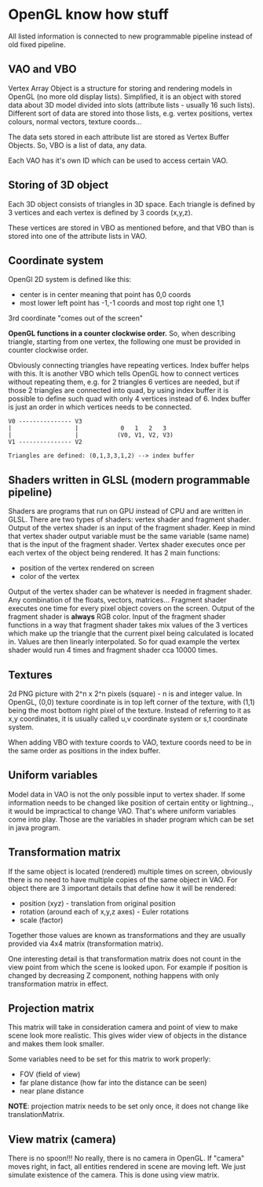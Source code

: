 # OpenGL know how stuff

All listed information is connected to new programmable pipeline instead
of old fixed pipeline.

## VAO and VBO

Vertex Array Object is a structure for storing and rendering models in
OpenGL (no more old display lists). Simplified, it is an object with
stored data about 3D model divided into slots (attribute lists - usually
16 such lists). Different sort of data are stored into those lists, e.g.
vertex positions, vertex colours, normal vectors, texture coords...

The data sets stored in each attribute list are stored as Vertex Buffer
Objects. So, VBO is a list of data, any data.

Each VAO has it's own ID which can be used to access certain VAO.

## Storing of 3D object

Each 3D object consists of triangles in 3D space. Each triangle is
defined by 3 vertices and each vertex is defined by 3 coords (x,y,z).

These vertices are stored in VBO as mentioned before, and that VBO than
is stored into one of the attribute lists in VAO.

## Coordinate system

OpenGl 2D system is defined like this:
- center is in center meaning that point has 0,0 coords
- most lower left point has -1,-1 coords and most top right one 1,1

3rd coordinate "comes out of the screen"

**OpenGL functions in a counter clockwise order.** So, when describing
triangle, starting from one vertex, the following one must be provided
in counter clockwise order.

Obviously connecting triangles have repeating vertices. Index buffer
helps with this. It is another VBO which tells OpenGL how to connect
vertices without repeating them, e.g. for 2 triangles 6 vertices are
needed, but if those 2 triangles are connected into quad, by using index
buffer it is possible to define such quad with only 4 vertices instead
of 6. Index buffer is just an order in which vertices needs to be
connected.

    V0 --------------- V3
    |                  |            0   1   2   3
    |                  |           (V0, V1, V2, V3)
    V1 --------------- V2
    
    Triangles are defined: (0,1,3,3,1,2) --> index buffer

## Shaders written in GLSL (modern programmable pipeline)

Shaders are programs that run on GPU instead of CPU and are written in
GLSL. There are two types of shaders: vertex shader and fragment shader.
Output of the vertex shader is an input of the fragment shader. Keep in
mind that vertex shader output variable must be the same variable (same
name) that is the input of the fragment shader. Vertex shader executes
once per each vertex of the object being rendered. It has 2 main
functions:
- position of the vertex rendered on screen
- color of the vertex

Output of the vertex shader can be whatever is needed in fragment
shader. Any combination of the floats, vectors, matrices...
Fragment shader executes one time for every pixel object covers on the
screen. Output of the fragment shader is **always** RGB color. Input of
the fragment shader functions in a way that fragment shader takes mix
values of the 3 vertices which make up the triangle that the current
pixel being calculated is located in. Values are then linearly
interpolated. So for quad example the vertex shader would run 4 times
and fragment shader cca 10000 times.

## Textures

2d PNG picture with 2^n x 2^n pixels (square) - n is and integer value.
In OpenGL, (0,0) texture coordinate is in top left corner of the
texture, with (1,1) being the most bottom right pixel of the texture.
Instead of referring to it as x,y coordinates, it is usually called u,v
coordinate system or s,t coordinate system.

When adding VBO with texture coords to VAO, texture coords need to be in
the same order as positions in the index buffer.

## Uniform variables

Model data in VAO is not the only possible input to vertex shader. If
some information needs to be changed like position of certain entity or
lightning.., it would be impractical to change VAO. That's where uniform
variables come into play. Those are the variables in shader program
which can be set in java program.

## Transformation matrix

If the same object is located (rendered) multiple times on screen,
obviously there is no need to have multiple copies of the same object in
VAO. For object there are 3 important details that define how it will be
rendered:
* position (xyz) - translation from original position
* rotation (around each of x,y,z axes) - Euler rotations
* scale (factor)

Together those values are known as transformations and they are usually
provided via 4x4 matrix (transformation matrix).

One interesting detail is that transformation matrix does not count in
the view point from which the scene is looked upon. For example if
position is changed by decreasing Z component, nothing happens with only
transformation matrix in effect.

## Projection matrix

This matrix will take in consideration camera and point of view to make
scene look more realistic. This gives wider view of objects in the
distance and makes them look smaller.

Some variables need to be set for this matrix to work properly:
* FOV (field of view)
* far plane distance (how far into the distance can be seen)
* near plane distance

**NOTE**: projection matrix needs to be set only once, it does not
change like translationMatrix.

## View matrix (camera)

There is no spoon!!! No really, there is no camera in OpenGL. If
"camera" moves right, in fact, all entities rendered in scene are
moving left. We just simulate existence of the camera. This is done
using view matrix.


